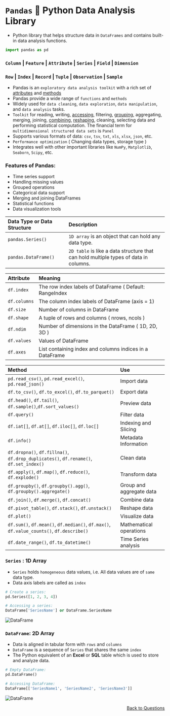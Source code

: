 # `Pandas` 🐼 Python Data Analysis Library 

- Python library that helps structure data in `DataFrames` and contains built-in data analysis functions.

```python
import pandas as pd
```
### `Column` | `Feature` | `Attribute` | `Series` | `Field` | `Dimension`        

### `Row` | `Index` | `Record` | `Tuple` | `Observation` | `Sample`

- Pandas is an `exploratory data analysis toolkit` with a rich set of [attributes](https://github.com/KIRANKUMAR7296/Pandas/blob/main/Attribute.md) and [methods](https://github.com/KIRANKUMAR7296/Pandas/blob/main/Method.md)
- Pandas provide a wide range of `functions` and `methods` 
- Widely used for `data cleaning`, `data exploration`, `data manipulation`, and `data analysis` tasks.
- `Toolkit` for reading, writing, [accessing](https://github.com/KIRANKUMAR7296/Pandas/blob/main/Access%20Data.md), filtering, [grouping](https://github.com/KIRANKUMAR7296/Pandas/blob/main/Grouping.md), aggregating, merging, joining, [combining](https://github.com/KIRANKUMAR7296/Pandas/blob/main/Combining.md), [reshaping](https://github.com/KIRANKUMAR7296/Pandas/blob/main/Reshaping.md), cleaning, selecting data and performing statistical computation.
The financial term for `multidimensional structured data sets` is `Panel`
- Supports various formats of data: `csv`, `tsv`, `txt`, `xls`, `xlsx`, `json`, etc.
- `Performance optimization` ( Changing data types, storage type )
- Integrates well with other important libraries like `NumPy`, `Matplotlib`, `Seaborn`, `Scipy`, etc.

### Features of Pandas:

- Time series support
- Handling missing values
- Grouped operations
- Categorical data support
- Merging and joining DataFrames
- Statistical functions
- Data visualization tools

Data Type or Data Structure | Description
:--- | :--- 
`pandas.Series()` | `1D array` is an object that can hold any data type.  
`pandas.DataFrame()` | `2D table` is like a data structure that can hold multiple types of data in columns.   

Attribute | Meaning
:--- | :---
`df.index` | The row index labels of DataFrame ( Default: RangeIndex | axis = 0)
`df.columns` | The column index labels of DataFrame (axis = 1) 
`df.size` | Number of columns in DataFrame
`df.shape` | A tuple of rows and columns ( nrows, ncols )
`df.ndim` | Number of dimensions in the DataFrame ( 1D, 2D, 3D )
`df.values` | Values of DataFrame
`df.axes` | List containing index and columns indices in a DataFrame

Method | Use
:--- | :---
`pd.read_csv()`, `pd.read_excel()`, `pd.read_json()` | Import data
`df.to_csv()`, `df.to_excel()`, `df.to_parquet()` | Export data
`df.head()`, `df.tail()`, `df.sample()`,`df.sort_values()` | Preview data
`df.query()` | Filter data
`df.iat[]`, `df.at[]`, `df.iloc[]`, `df.loc[]` | Indexing and Slicing
`df.info()` | Metadata Information
`df.dropna()`, `df.fillna()`, `df.drop_duplicates()`, `df.rename()`, `df.set_index()` | Clean data
`df.apply()`, `df.map()`, `df.reduce()`, `df.explode()` | Transform data
`df.groupby()`, `df.groupby().agg()`, `df.groupby().aggregate()` | Group and aggregate data
`df.join()`, `df.merge()`, `df.concat()` | Combine data
`df.pivot_table()`, `df.stack()`, `df.unstack()` | Reshape data 
`df.plot()` | Visualize data
`df.sum()`, `df.mean()`, `df.median()`, `df.max()`, `df.value_counts()`, `df.describe()` | Mathematical operations
`df.date_range()`, `df.to_datetime()` | Time Series analysis

### `Series` : 1D Array

- `Series` holds `homogeneous` data values, i.e. All data values are of `same` data type.
- Data axis labels are called as `index`

```python
# Create a series:
pd.Series([1, 2, 3, 4])

# Accessing a series:
DataFrame['SeriesName'] or DataFrame.SeriesName
```

<img src="Images/DataFrames.png" alt='DataFrame'>

### `DataFrame`: 2D Array

- Data is aligned in tabular form with `rows` and `columns`
- `DataFrame` is a sequence of `Series` that shares the same `index`
- The Python equivalent of an **Excel** or **SQL** table which is used to store and analyze data.

```python
# Empty DataFrame:
pd.DataFrame()

# Accessing DataFrame:
DataFrame[['SeriesName1', 'SeriesName2', 'SeriesName3']]
```

<img src="Images/PandasDataTypes.png" alt='DataFrame'>

<p align='right'><a align="right" href="https://github.com/KIRANKUMAR7296/Library/blob/main/Interview.md">Back to Questions</a></p>
